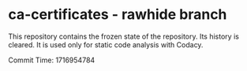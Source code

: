 # ca-certificates - rawhide branch

This repository contains the frozen state of the repository.
Its history is cleared. It is used only for static code
analysis with Codacy.

Commit Time: 1716954784